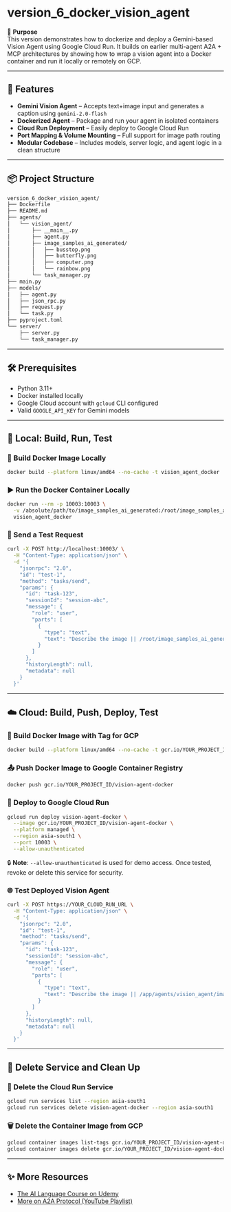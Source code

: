 # version_6_docker_vision_agent

🌟 **Purpose**  
This version demonstrates how to dockerize and deploy a Gemini-based Vision Agent using Google Cloud Run. It builds on earlier multi-agent A2A + MCP architectures by showing how to wrap a vision agent into a Docker container and run it locally or remotely on GCP.

---

## 🚀 Features

- **Gemini Vision Agent** – Accepts text+image input and generates a caption using `gemini-2.0-flash`
- **Dockerized Agent** – Package and run your agent in isolated containers
- **Cloud Run Deployment** – Easily deploy to Google Cloud Run
- **Port Mapping & Volume Mounting** – Full support for image path routing
- **Modular Codebase** – Includes models, server logic, and agent logic in a clean structure

---

## 📦 Project Structure

```bash
version_6_docker_vision_agent/
├── Dockerfile
├── README.md
├── agents/
│   └── vision_agent/
│       ├── __main__.py
│       ├── agent.py
│       ├── image_samples_ai_generated/
│       │   ├── busstop.png
│       │   ├── butterfly.png
│       │   ├── computer.png
│       │   └── rainbow.png
│       └── task_manager.py
├── main.py
├── models/
│   ├── agent.py
│   ├── json_rpc.py
│   ├── request.py
│   └── task.py
├── pyproject.toml
└── server/
    ├── server.py
    └── task_manager.py
````

---

## 🛠️ Prerequisites

* Python 3.11+
* Docker installed locally
* Google Cloud account with `gcloud` CLI configured
* Valid `GOOGLE_API_KEY` for Gemini models

---

## 🧪 Local: Build, Run, Test

### 🔨 Build Docker Image Locally

```bash
docker build --platform linux/amd64 --no-cache -t vision_agent_docker .
```

### ▶️ Run the Docker Container Locally

```bash
docker run --rm -p 10003:10003 \
  -v /absolute/path/to/image_samples_ai_generated:/root/image_samples_ai_generated \
  vision_agent_docker
```

### 🔁 Send a Test Request

```bash
curl -X POST http://localhost:10003/ \
  -H "Content-Type: application/json" \
  -d '{
    "jsonrpc": "2.0",
    "id": "test-1",
    "method": "tasks/send",
    "params": {
      "id": "task-123",
      "sessionId": "session-abc",
      "message": {
        "role": "user",
        "parts": [
          {
            "type": "text",
            "text": "Describe the image || /root/image_samples_ai_generated/computer.png"
          }
        ]
      },
      "historyLength": null,
      "metadata": null
    }
  }'
```

---

## ☁️ Cloud: Build, Push, Deploy, Test

### 🧱 Build Docker Image with Tag for GCP

```bash
docker build --platform linux/amd64 --no-cache -t gcr.io/YOUR_PROJECT_ID/vision-agent-docker .
```

### 📤 Push Docker Image to Google Container Registry

```bash
docker push gcr.io/YOUR_PROJECT_ID/vision-agent-docker
```

### 🚀 Deploy to Google Cloud Run

```bash
gcloud run deploy vision-agent-docker \
  --image gcr.io/YOUR_PROJECT_ID/vision-agent-docker \
  --platform managed \
  --region asia-south1 \
  --port 10003 \
  --allow-unauthenticated
```

🔒 **Note**: `--allow-unauthenticated` is used for demo access. Once tested, revoke or delete this service for security.

### 🌐 Test Deployed Vision Agent

```bash
curl -X POST https://YOUR_CLOUD_RUN_URL \
  -H "Content-Type: application/json" \
  -d '{
    "jsonrpc": "2.0",
    "id": "test-1",
    "method": "tasks/send",
    "params": {
      "id": "task-123",
      "sessionId": "session-abc",
      "message": {
        "role": "user",
        "parts": [
          {
            "type": "text",
            "text": "Describe the image || /app/agents/vision_agent/image_samples_ai_generated/computer.png"
          }
        ]
      },
      "historyLength": null,
      "metadata": null
    }
  }'
```

---

## 🧹 Delete Service and Clean Up

### 🚫 Delete the Cloud Run Service

```bash
gcloud run services list --region asia-south1 
gcloud run services delete vision-agent-docker --region asia-south1
```

### 🗑️ Delete the Container Image from GCP

```bash
gcloud container images list-tags gcr.io/YOUR_PROJECT_ID/vision-agent-docker
gcloud container images delete gcr.io/YOUR_PROJECT_ID/vision-agent-docker@sha256:YOUR_DIGEST_ID --force-delete-tags
```

---

## ✨ More Resources

* [The AI Language Course on Udemy](https://www.udemy.com/course/modelcontextprotocol/?referralCode=6FADE0F85C5DB97203C6)
* [More on A2A Protocol (YouTube Playlist)](https://www.youtube.com/playlist?list=PL6tW9BrhiPTCKTXXJAwigi7QDNpA7t4Ip)
